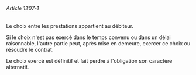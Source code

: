 ###### Article 1307-1

Le choix entre les prestations appartient au débiteur.

Si le choix n'est pas exercé dans le temps convenu ou dans un délai raisonnable, l'autre partie peut, après mise en demeure, exercer ce choix ou résoudre le contrat.

Le choix exercé est définitif et fait perdre à l'obligation son caractère alternatif.

